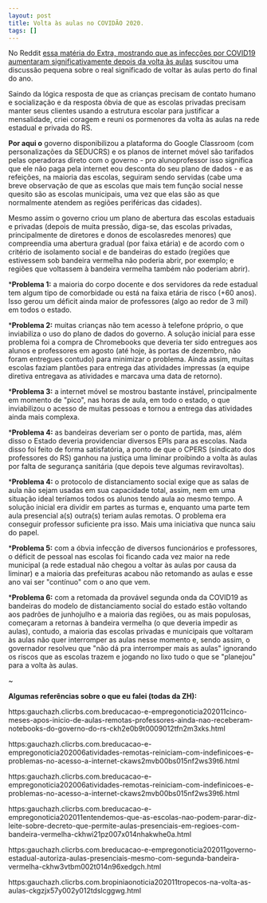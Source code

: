 ```yaml
---
layout: post
title: Volta às aulas no COVIDÃO 2020.
tags: []
---
```


No Reddit 
[essa matéria do Extra, mostrando que as infecções por COVID19 aumentaram significativamente depois da volta às aulas](https:g1.globo.comrjrio-de-janeironoticia20201123casos-de-covid-19-fazem-rio-fechar-mais-de-100-escolas-em-7-dias-de-atividades-presenciais-diz-sindicato-prefeitura-nega-informacao.ghtml) suscitou uma discussão pequena sobre o real significado de voltar às aulas perto do final do ano.






Saindo da lógica resposta de que as crianças precisam de contato humano e socialização e da resposta óbvia de que as escolas privadas precisam manter seus clientes usando a estrutura escolar para justificar a mensalidade, criei coragem e reuni os pormenores da volta às aulas na rede estadual e privada do RS.






**Por aqui o**
 governo disponibilizou a plataforma do Google Classroom (com personalizações da SEDUCRS) e os planos de internet móvel são tarifados pelas operadoras direto com o governo - pro alunoprofessor isso significa que ele não paga pela internet eou desconta do seu plano de dados - e as refeições, na maioria das escolas, seguiram sendo servidas (cabe uma breve observação de que as escolas que mais tem função social nesse quesito são as escolas municipais, uma vez que elas são as que normalmente atendem as regiões periféricas das cidades).






Mesmo assim o governo criou um plano de abertura das escolas estaduais e privadas (depois de muita pressão, diga-se, das escolas privadas, principalmente de diretores e donos de escolasredes menores) que compreendia uma abertura gradual (por faixa etária) e de acordo com o critério de isolamento social e de bandeiras do estado (regiões que estivessem sob bandeira vermelha não poderia abrir, por exemplo; e regiões que voltassem à bandeira vermelha também não poderiam abrir).



***Problema 1:**
 a maioria do corpo docente e dos servidores da rede estadual tem algum tipo de comorbidade ou está na faixa etária de risco (+60 anos). Isso gerou um déficit ainda maior de professores (algo ao redor de 3 mil) em todos o estado.

***Problema 2:**
 muitas crianças não tem acesso à telefone próprio, o que inviabiliza o uso do plano de dados do governo. A solução inicial para esse problema foi a compra de Chromebooks que deveria ter sido entregues aos alunos e professores em agosto (até hoje, às portas de dezembro, não foram entregues contudo) para minimizar o problema. Ainda assim, muitas escolas faziam plantões para entrega das atividades impressas (a equipe diretiva entregava as atividades e marcava uma data de retorno).

***Problema 3:**
 a internet móvel se mostrou bastante instável, principalmente em momento de "pico", nas horas de aula, em todo o estado, o que inviabilizou o acesso de muitas pessoas e tornou a entrega das atividades ainda mais complexa.

***Problema 4:**
 as bandeiras deveriam ser o ponto de partida, mas, além disso o Estado deveria providenciar diversos EPIs para as escolas. Nada disso foi feito de forma satisfatória, a ponto de que o CPERS (sindicato dos professores do RS) ganhou na justiça uma liminar proibindo a volta às aulas por falta de segurança sanitária (que depois teve algumas reviravoltas).

***Problema 4:**
 o protocolo de distanciamento social exige que as salas de aula não sejam usadas em sua capacidade total, assim, nem em uma situação ideal teríamos todos os alunos tendo aula ao mesmo tempo. A solução inicial era dividir em partes as turmas e, enquanto uma parte tem aula presencial a(s) outra(s) teriam aulas remotas. O problema era conseguir professor suficiente pra isso. Mais uma iniciativa que nunca saiu do papel.

***Problema 5:**
 com a óbvia infecção de diversos funcionários e professores, o déficit de pessoal nas escolas foi ficando cada vez maior na rede municipal (a rede estadual não chegou a voltar às aulas por causa da liminar) e a maioria das prefeituras acabou não retomando as aulas e esse ano vai ser "contínuo" com o ano que vem.

***Problema 6:**
 com a retomada da provável segunda onda da COVID19 as bandeiras do modelo de distanciamento social do estado estão voltando aos padrões de junhojulho e a maioria das regiões, ou as mais populosas, começaram a retornas à bandeira vermelha (o que deveria impedir as aulas), contudo, a maioria das escolas privadas e municipais que voltaram às aulas não quer interromper as aulas nesse momento e, sendo assim, o governador resolveu que "não dá pra interromper mais as aulas" ignorando os riscos que as escolas trazem e jogando no lixo tudo o que se "planejou" para a volta às aulas.

~

**Algumas referências sobre o que eu falei (todas da ZH):**






https:gauchazh.clicrbs.com.breducacao-e-empregonoticia202011cinco-meses-apos-inicio-de-aulas-remotas-professores-ainda-nao-receberam-notebooks-do-governo-do-rs-ckh2e0b9t0009012tfn2m3xks.html






https:gauchazh.clicrbs.com.breducacao-e-empregonoticia202006atividades-remotas-reiniciam-com-indefinicoes-e-problemas-no-acesso-a-internet-ckaws2mvb00bs015nf2ws39t6.html






https:gauchazh.clicrbs.com.breducacao-e-empregonoticia202006atividades-remotas-reiniciam-com-indefinicoes-e-problemas-no-acesso-a-internet-ckaws2mvb00bs015nf2ws39t6.html






https:gauchazh.clicrbs.com.breducacao-e-empregonoticia202011entendemos-que-as-escolas-nao-podem-parar-diz-leite-sobre-decreto-que-permite-aulas-presenciais-em-regioes-com-bandeira-vermelha-ckhwi21pz007x014nhakwhe0a.html






https:gauchazh.clicrbs.com.breducacao-e-empregonoticia202011governo-estadual-autoriza-aulas-presenciais-mesmo-com-segunda-bandeira-vermelha-ckhw3vtbm002t014n96xedgch.html






https:gauchazh.clicrbs.com.bropiniaonoticia202011tropecos-na-volta-as-aulas-ckgzjx57y002y012tdslcggwg.html


